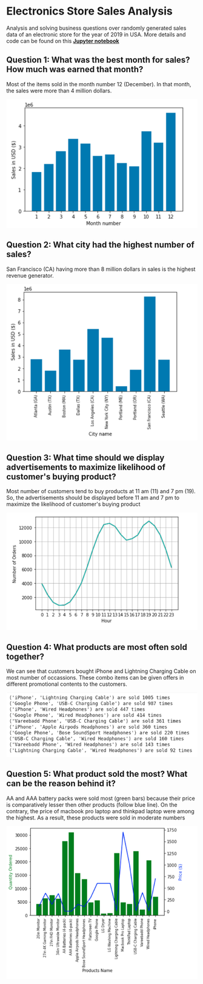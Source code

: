 # Electronics Store Sales Analysis

Analysis and solving business questions over randomly generated sales data of an electronic store for the year of 2019  in USA. More details and code can be found on this [**Jupyter notebook**](./analysis.ipynb)

## Question 1: What was the best month for sales? How much was earned that month?

Most of the items sold in the month number 12 (December). In that month, the sales were more than 4 million dollars. 

![](Images/q_1.png)

## Question 2: What city had the highest number of sales?

San Francisco (CA) having more than 8 million dollars in sales is the highest revenue generator. 

![](Images/q_2.png)

## Question 3: What time should we display advertisements to maximize likelihood of customer's buying product?

Most number of customers tend to buy products at 11 am (11) and 7 pm (19). So, the advertisements should be displayed before 11 am and 7 pm to maximize the likelihood of customer's buying product

![](Images/q_3.png)

## Question 4: What products are most often sold together?

We can see that customers bought iPhone and Lightning Charging Cable on most number of occassions. These combo items can be given offers in different promotional contents to the customers.

![](Images/q_4.png)

## Question 5: What product sold the most? What can be the reason behind it?

AA and AAA battery packs were sold most (green bars) because their price is comparatively lesser then other products (follow blue line). On the contrary, the price of macbook pro laptop and thinkpad laptop were among the highest. As a result, these products were sold in moderate numbers

![](Images/q_5.png)
